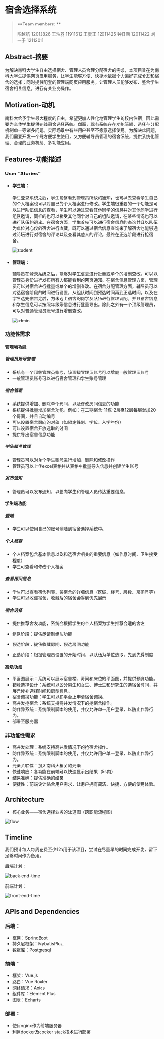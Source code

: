 # 宿舍选择系统

> **Team members: **
>
> 陈越航 12012826	王浩羽 11911612	王贵正 12011425	钟日涵 12011422	刘一予 12112011
>

## Abstract-摘要

为解决南科大学生自由选择宿舍、管理人员合理分配宿舍的需求，本项目旨在为南科大学生提供网页应用服务，让学生能够方便、快捷地依据个人偏好完成舍友和宿舍的选择；同时提供配套的管理端网页应用服务，让管理人员能够发布、整合学生宿舍相关信息，进行有关业务操作。

## Motivation-动机

南科大给予学生最大程度的自由，希望更加人性化地管理学生的校内住宿，因此需要为全体学生提供在线宿舍选择系统。然而，现有系统存在功能简陋、选择与分配机制单一等诸多问题。实际场景中有些用户甚至不愿意选择使用。为解决此问题，我们需要开发一个既方便学生使用，又方便辅导员管理的宿舍系统，提供系统化管理、合理的业务机制、多功能应用。

## Features-功能描述

### User "Stories"

- #### 学生端：

  学生登录系统之后，学生能够看到管理员所放的通知，也可以去查看学生自己的个人档案也可以对自己的个人档案进行修改。学生端很重要的一个功能是可以进行队伍信息的查看，学生可以通过查看其他同学的信息并对其他同学进行组队邀请，同样的也可以接受其他同学对自己的组队邀请，在某些情况也可以进行队伍的退出。在宿舍方面，学生首先可以进行宿舍信息的查询并且以队伍为单位对心仪的宿舍进行收藏，既可以通过宿舍信息查询来了解宿舍也能够通过论坛进行对宿舍的评论以及查看其他人的评论。最终在正选阶段进行抢宿舍。

  ![student](https://github.com/0Ohh/proposal/assets/90323400/fe1b31c1-fd2b-4298-8215-7e0a8c5a6258)

- #### 管理端：

  辅导员在登录系统之后，能够对学生信息进行批量或单个的增删查改，可以以管理员身份进行发布所有人都能看到的网页通知。在宿舍信息管理方面，管理员可以对宿舍进行批量或单个的增删查改。在宿舍分配管理方面，辅导员可以对选宿舍阶段的时间进行设置，从组队时间到预选时间再到正选时间。以及在学生选完宿舍之后，为未选上宿舍的同学及队伍进行管理调配。并且宿舍信息和学生信息可以按照年级等信息进行批量导出。除此之外有一个顶级管理员，可以对普通管理员账号进行增删查改。

  ![admin](https://github.com/0Ohh/proposal/assets/90323400/dad94601-9a33-4cfd-8a9c-3b5ed1a332ab)


### 功能性需求

#### 管理端功能

##### 管理员账号管理

- 系统有一个顶级管理员账号，该顶级管理员账号可以增删一般管理员账号
- 一般管理员账号可以进行宿舍管理和学生账号管理

##### 宿舍管理

- 系统提供增加、删除单个房间，以及修改房间信息的功能
- 系统提供批量增加宿舍功能。例如：在二期宿舍-11栋-2层至12层每层增加20个房间，并且自动编号
- 可以设置宿舍面向的对象（如限定性别、学位、入学年份）
- 可以设置宿舍开放选取的时间
- 提供导出宿舍信息功能

##### 学生账号管理

- 管理员可以对单个学生账号进行增加、删除和修改操作
- 管理员可以上传excel表格并从表格中批量导入信息并创建学生账号

##### 发布通知

- 管理员可以发布通知，以便向学生和管理人员传达重要信息。

#### 学生端功能

##### 登陆

- 学生可以使用自己的账号登陆到宿舍选择系统中。

##### 个人档案

- 个人档案包含基本信息以及和选宿舍相关的重要信息（如作息时间、卫生接受程度）
- 学生可查看和修改个人档案

##### 查看房间信息

- 学生可以查看宿舍列表、某宿舍的详细信息（区域、楼号、层数、房间号等）
- 学生可以收藏宿舍，收藏后的宿舍会得到优先展示

##### 宿舍选择

- 提供推荐舍友功能，系统会根据学生的个人档案为学生推荐合适的舍友

- 组队阶段：提供邀请制组队功能
- 预选阶段：提供收藏房间、预选房间功能
- 正选阶段：根据管理员设置的开始时间，以队伍为单位选取，先到先得制度

#### 高级功能

- 平面图展示：系统可以展示宿舍楼、房间和床位的平面图，并提供预览功能。
- 错峰选择设计：系统可以区分男生和女生、博士生和研究生的选宿舍时间，并展示候补选择时间和房型信息。
- 宿舍调换功能：学生可以在平台上申请宿舍调换。
- 高并发抢宿舍：系统支持高并发情况下的抢宿舍操作。
- 防作弊系统：系统限制脚本的使用，并仅允许单一用户登录，以防止作弊行为。
- 部署至服务器

### 非功能性需求

- 高并发处理：系统支持高并发情况下的抢宿舍操作。
- 防作弊系统：系统限制脚本的使用，并仅允许用户单一登录，以防止作弊行为。
- 元素关联性：加入南科大相关的元素
- 快速响应：各功能在前端可以快速显示出结果（5s内）
- 结果准确：提供准确的结果
- 便捷性：前端设计贴合用户需求，让用户拥有简洁、快捷、方便的使用体验。

## Architecture

- 核心业务——宿舍选择业务的泳道图（跨职能流程图）

![flow](https://github.com/0Ohh/proposal/assets/90323400/bc7f0082-77c0-4c71-b2ef-ae084360dded)

## Timeline

我们预计每人每周花费至少12h用于该项目，尝试在尽量早的时间完成开发，留下足够时间作为备用。

后端计划：

![back-end-time](https://github.com/0Ohh/proposal/assets/90323400/50d94efa-9a07-41f8-a65e-ab7fa1b8b7f4)


前端计划：

![front-end-time](https://github.com/0Ohh/proposal/assets/90323400/1e38127a-0533-4be1-bcdc-fd0d0fc39283)


## APIs and Dependencies

### 后端：
- 框架：SpringBoot
- 持久层框架：MybatisPlus,
- 数据库：Postgresql

### 前端：

- 框架：Vue.js
- 路由：Vue Router
- 网络请求：Axios
- 组件库：Element Plus
- 图表：Echarts

### 部署：

- 使用nginx作为前端服务器
- 利用docker及docker stack技术进行部署


